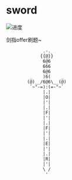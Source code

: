 # sword

![进度](https://img.shields.io/badge/进度-57/66-337ab7.svg?style=flat)  

剑指offer刷题~

```shell
              .-.
             {{@}}
              6@6
              666
              6@6
         _    )6(    _
        (@)__/6@6\__(@)
         `~"-=):(=-"~`
              |.|
              |O|
              |'|
              |.|
              |F|
              |'|
              |.|
              |F|
              |'|
              |.|
              |E|
              |'|
              |.|
              |R|
              |'|
              \ /
               '
```

